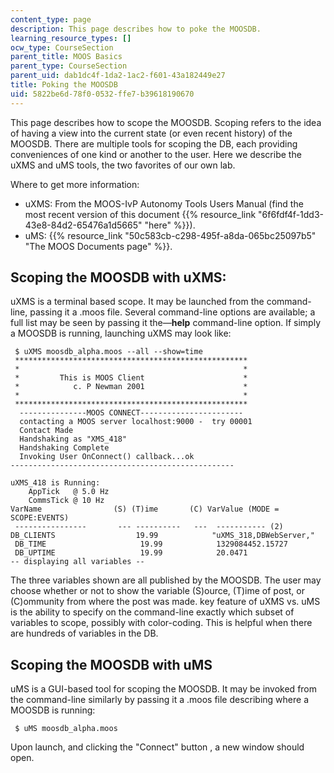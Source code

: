 ```yaml
---
content_type: page
description: This page describes how to poke the MOOSDB.
learning_resource_types: []
ocw_type: CourseSection
parent_title: MOOS Basics
parent_type: CourseSection
parent_uid: dab1dc4f-1da2-1ac2-f601-43a182449e27
title: Poking the MOOSDB
uid: 5822be6d-78f0-0532-ffe7-b39618190670
---
```


This page describes how to scope the MOOSDB. Scoping refers to the idea of having a view into the current state (or even recent history) of the MOOSDB. There are multiple tools for scoping the DB, each providing conveniences of one kind or another to the user. Here we describe the uXMS and uMS tools, the two favorites of our own lab.

Where to get more information:

*   uXMS: From the MOOS-IvP Autonomy Tools Users Manual (find the most recent version of this document {{% resource_link "6f6fdf4f-1dd3-43e8-84d2-65476a1d5665" "here" %}}).
*   uMS: {{% resource_link "50c583cb-c298-495f-a8da-065bc25097b5" "The MOOS Documents page" %}}.

Scoping the MOOSDB with uXMS:
-----------------------------

uXMS is a terminal based scope. It may be launched from the command-line, passing it a .moos file. Several command-line options are available; a full list may be seen by passing it the—**help** command-line option. If simply a MOOSDB is running, launching uXMS may look like:

```
 $ uXMS moosdb_alpha.moos --all --show=time    
 ****************************************************    
 *                                                  *    						   
 *         This is MOOS Client                      *                 
 *            c. P Newman 2001                      *                
 *                                                  *                                                                                                      
 ****************************************************    
  ---------------MOOS CONNECT-----------------------     
  contacting a MOOS server localhost:9000 -  try 00001       
  Contact Made      
  Handshaking as "XMS_418"      
  Handshaking Complete      
  Invoking User OnConnect() callback...ok    
--------------------------------------------------    
 
uXMS_418 is Running:   	       
    AppTick   @ 5.0 Hz   	       
    CommsTick @ 10 Hz      
VarName                (S) (T)ime       (C) VarValue (MODE = SCOPE:EVENTS)    
 ----------------       --- ----------   ---  ----------- (2)     
DB_CLIENTS                  19.99            "uXMS_318,DBWebServer,"    
 DB_TIME                     19.99            1329084452.15727        
 DB_UPTIME                   19.99            20.0471      
-- displaying all variables -- 
```

The three variables shown are all published by the MOOSDB. The user may choose whether or not to show the variable (S)ource, (T)ime of post, or (C)ommunity from where the post was made. key feature of uXMS vs. uMS is the ability to specify on the command-line exactly which subset of variables to scope, possibly with color-coding. This is helpful when there are hundreds of variables in the DB.

Scoping the MOOSDB with uMS
---------------------------

uMS is a GUI-based tool for scoping the MOOSDB. It may be invoked from the command-line similarly by passing it a .moos file describing where a MOOSDB is running:

```
 $ uMS moosdb_alpha.moos 
```

Upon launch, and clicking the "Connect" button , a new window should open.